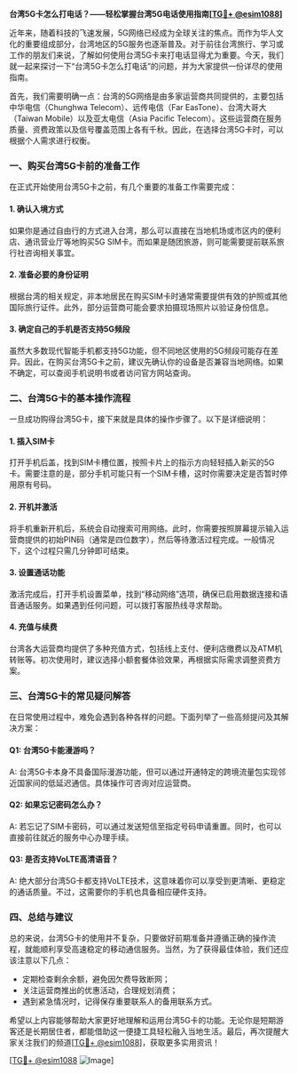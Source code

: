 **台湾5G卡怎么打电话？——轻松掌握台湾5G电话使用指南[[TG💪+ @esim1088](https://t.me/s/esim1088)]**

近年来，随着科技的飞速发展，5G网络已经成为全球关注的焦点。而作为华人文化的重要组成部分，台湾地区的5G服务也逐渐普及。对于前往台湾旅行、学习或工作的朋友们来说，了解如何使用台湾5G卡来打电话显得尤为重要。今天，我们就一起来探讨一下“台湾5G卡怎么打电话”的问题，并为大家提供一份详尽的使用指南。

首先，我们需要明确一点：台湾的5G网络是由多家运营商共同提供的，主要包括中华电信（Chunghwa Telecom）、远传电信（Far EasTone）、台湾大哥大（Taiwan Mobile）以及亚太电信（Asia Pacific Telecom）。这些运营商在服务质量、资费政策以及信号覆盖范围上各有千秋。因此，在选择台湾5G卡时，可以根据个人需求进行权衡。

### **一、购买台湾5G卡前的准备工作**

在正式开始使用台湾5G卡之前，有几个重要的准备工作需要完成：

#### **1. 确认入境方式**
如果你是通过自由行的方式进入台湾，那么可以直接在当地机场或市区内的便利店、通讯营业厅等地购买5G SIM卡。而如果是随团旅游，则可能需要提前联系旅行社咨询相关事宜。

#### **2. 准备必要的身份证明**
根据台湾的相关规定，非本地居民在购买SIM卡时通常需要提供有效的护照或其他国际旅行证件。此外，部分运营商可能会要求拍摄现场照片以验证身份信息。

#### **3. 确定自己的手机是否支持5G频段**
虽然大多数现代智能手机都支持5G功能，但不同地区使用的5G频段可能存在差异。因此，在购买台湾5G卡之前，建议先确认你的设备是否兼容当地网络。如果不确定，可以查阅手机说明书或者访问官方网站查询。

### **二、台湾5G卡的基本操作流程**

一旦成功购得台湾5G卡，接下来就是具体的操作步骤了。以下是详细说明：

#### **1. 插入SIM卡**
打开手机后盖，找到SIM卡槽位置，按照卡片上的指示方向轻轻插入新买的5G卡。需要注意的是，部分手机可能只有一个SIM卡槽，这时你需要决定是否暂时停用原有号码。

#### **2. 开机并激活**
将手机重新开机后，系统会自动搜索可用网络。此时，你需要按照屏幕提示输入运营商提供的初始PIN码（通常是四位数字），然后等待激活过程完成。一般情况下，这个过程只需几分钟即可结束。

#### **3. 设置通话功能**
激活完成后，打开手机设置菜单，找到“移动网络”选项，确保已启用数据连接和语音通话服务。如果遇到任何问题，可以拨打客服热线寻求帮助。

#### **4. 充值与续费**
台湾各大运营商均提供了多种充值方式，包括线上支付、便利店缴费以及ATM机转账等。初次使用时，建议选择小额套餐体验效果，再根据实际需求调整资费方案。

### **三、台湾5G卡的常见疑问解答**

在日常使用过程中，难免会遇到各种各样的问题。下面列举了一些高频提问及其解决方案：

#### **Q1: 台湾5G卡能漫游吗？**
A: 台湾5G卡本身不具备国际漫游功能，但可以通过开通特定的跨境流量包实现邻近国家间的低延迟通信。具体操作可咨询对应运营商。

#### **Q2: 如果忘记密码怎么办？**
A: 若忘记了SIM卡密码，可以通过发送短信至指定号码申请重置。同时，也可以直接前往就近的服务中心办理手续。

#### **Q3: 是否支持VoLTE高清语音？**
A: 绝大部分台湾5G卡都支持VoLTE技术，这意味着你可以享受到更清晰、更稳定的通话质量。不过，这需要你的手机也具备相应硬件支持。

### **四、总结与建议**

总的来说，台湾5G卡的使用并不复杂，只要做好前期准备并遵循正确的操作流程，就能顺利享受高速稳定的移动通信服务。当然，为了获得最佳体验，我们还应该注意以下几点：

- 定期检查剩余余额，避免因欠费导致断网；
- 关注运营商推出的优惠活动，合理规划消费；
- 遇到紧急情况时，记得保存重要联系人的备用联系方式。

希望以上内容能够帮助大家更好地理解和运用台湾5G卡的功能。无论你是短期游客还是长期居住者，都能借助这一便捷工具轻松融入当地生活。最后，再次提醒大家关注我们的频道[[TG💪+ @esim1088](https://t.me/s/esim1088)]，获取更多实用资讯！

[[TG💪+ @esim1088](https://t.me/s/esim1088) ![Image](https://i.postimg.cc/4NQfJmqS/Snipaste-2025-05-13-00-14-12.png)]